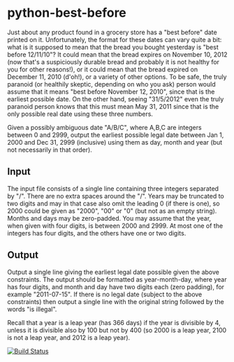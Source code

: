 # python-best-before

Just about any product found in a grocery store has a "best before" date printed on it.
Unfortunately, the format for these dates can vary quite a bit: what is it supposed to mean that
the bread you bought yesterday is "best before 12/11/10"? It could mean that the bread expires
on November 10, 2012 (now that's a suspiciously durable bread and probably it is not healthy for
you for other reasons!), or it could mean that the bread expired on December 11, 2010 (d'oh!), or
a variety of other options. To be safe, the truly paranoid (or healthily skeptic, depending on who
you ask) person would assume that it means "best before November 12, 2010", since
that is the earliest possible date. On the other hand, seeing "31/5/2012" even the truly paranoid
person knows that this must mean May 31, 2011 since that is the only possible real date using
these three numbers.

Given a possibly ambiguous date "A/B/C", where A,B,C are integers between 0 and 2999, output
the earliest possible legal date between Jan 1, 2000 and Dec 31, 2999 (inclusive) using them as
day, month and year (but not necessarily in that order).

## Input

The input file consists of a single line containing three integers separated by "/". There are no
extra spaces around the "/". Years may be truncated to two digits and may in that case also omit
the leading 0 (if there is one), so 2000 could be given as "2000", "00" or "0" (but not as an empty
string). Months and days may be zero-padded. You may assume that the year, when given with
four digits, is between 2000 and 2999. At most one of the integers has four digits, and the others
have one or two digits.

## Output

Output a single line giving the earliest legal date possible given the above constraints. The
output should be formatted as year-month-day, where year has four digits, and month and day
have two digits each (zero padding), for example "2011-07-15". If there is no legal date (subject
to the above constraints) then output a single line with the original string followed by the words
"is illegal".

Recall that a year is a leap year (has 366 days) if the year is divisible by 4, unless it is divisible
also by 100 but not by 400 (so 2000 is a leap year, 2100 is not a leap year, and 2012 is a leap
year).

[![Build Status](https://travis-ci.org/tomi77/python-best-before.svg)](https://travis-ci.org/tomi77/python-best-before)